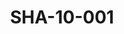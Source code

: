 ---
pid: SHA-10-001
title: SHA-10-001
language: ar
collection: شرحبيل احمد
original_label: 
rights: شرحبيل احمد
location_of_original: شرحبيل احمد
photographer_or_studio: 
scanned_from: photograph 6.9 by 9.8
_date: 1969-1970
location: الخرطوم، العمارات
description: شرحبيل احمد وصديقه راقصان
additional_notes: 
permission_display: 'yes'
on_server: 'no'
on_website: 'no'
permalink: "/archive/ar/sha-10-001.html"
layout: photo-page
---